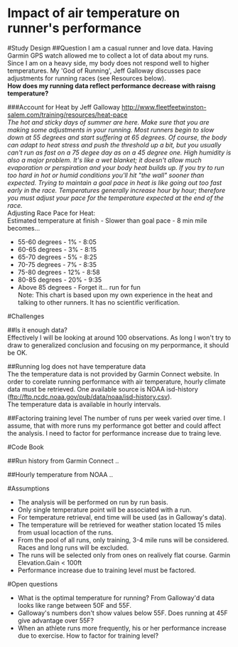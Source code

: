 Impact of air temperature on runner's performance
=================================================

#Study Design
##Question
I am a casual runner and love data.  Having Garmin GPS watch allowed me to collect a lot of data about my runs.  
Since I am on a heavy side, my body does not respond well to higher temperatures. 
My 'God of Running', Jeff Galloway discusses pace adjustments for running races (see Resources below).  
**How does my running data reflect performance decrease with raisng temperature?**

###Account for Heat by Jeff Galloway
http://www.fleetfeetwinston-salem.com/training/resources/heat-pace  
_The hot and sticky days of summer are here. Make sure that you are making some adjustments in your running. Most runners begin to slow down at 55 degrees and start suffering at 65 degrees. Of course, the body can adapt to heat stress and push the threshold up a bit, but you usually can't run as fast on a 75 degee day as on a 45 degree one. High humidity is also a major problem. It's like a wet blanket; it doesn't allow much evaporation or perspiration and your body heat builds up.
If you try to run too hard in hot or humid conditions you'll hit "the wall" sooner than expected. Trying to maintain a goal pace in heat is like going out too fast early in the race. Temperatures generally increase hour by hour; therefore you must adjust your pace for the temperature expected at the end of the race._  
Adjusting Race Pace for Heat:  
Estimated temperature at finish - Slower than goal pace - 8 min mile becomes...  
* 55-60 degrees - 1% - 8:05  
* 60-65 degrees - 3% - 8:15  
* 65-70 degrees - 5% - 8:25  
* 70-75 degrees - 7% - 8:35  
* 75-80 degrees - 12% - 8:58  
* 80-85 degrees - 20% - 9:35  
* Above 85 degrees - Forget it... run for fun  
Note: This chart is based upon my own experience in the heat and talking to other runners. It has no scientific verification.  

#Challenges

##Is it enough data?  
Effectively I will be looking at around 100 observations.  As long I won't try to draw to generalized conclusion and focusing on my perpormance, it should be OK.  

##Running log does not have temperature data  
The the temperature data is not provided by Garmin Connect website.  In order to corelate running performance with air temperature, hourly climate data must be retrieved.  One available source is NOAA isd-history (ftp://ftp.ncdc.noaa.gov/pub/data/noaa/isd-history.csv).  
The temperature data is available in hourly intervals.  

##Factoring training level
The number of runs per week varied over time.  I assume, that with more runs my performance got better and could affect the analysis.  I need to factor for performance increase due to traing leve.  

#Code Book

##Run history from Garmin Connect
..  

##Hourly temperature from NOAA
..   

#Assumptions
* The analysis will be performed on run by run basis.  
* Only single temperature point will be associated with a run.  
* For temperature retrieval, end time will be used (as in Galloway's data).  
* The temperature will be retrieved for weather station located 15 miles from usual locaction of the runs.  
* From the pool of all runs, only training, 3-4 mile runs will be considered.  Races and long runs will be excluded.  
* The runs will be selected only from ones on realively flat course.  Garmin Elevation.Gain < 100ft
* Performance increase due to training level must be factored.  


#Open questions
* What is the optimal temperature for running? From Galloway'd data looks like range between 50F and 55F.  
* Galloway's numbers don't show values below 55F. Does running at 45F give advantage over 55F?  
* When an athlete runs more frequently, his or her performance increase due to exercise. How to factor for training level?  

